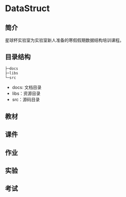 # DataStruct

## 简介

星球杯实验室为实验室新人准备的寒假假期数据结构培训课程。

## 目录结构

```bash
├─docs
├─libs
└─src
```

- docs: 文档目录
- libs：资源目录
- src：源码目录

## 教材

## 课件

## 作业

## 实验

## 考试
